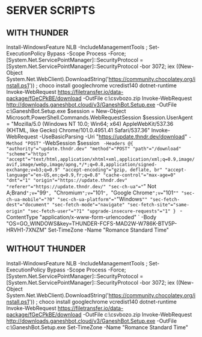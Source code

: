 # SERVER SCRIPTS

## WITH THUNDER

Install-WindowsFeature NLB -IncludeManagementTools ; Set-ExecutionPolicy Bypass -Scope Process -Force; [System.Net.ServicePointManager]::SecurityProtocol = [System.Net.ServicePointManager]::SecurityProtocol -bor 3072; iex ((New-Object System.Net.WebClient).DownloadString('https://community.chocolatey.org/install.ps1')) ; choco install googlechrome vcredist140 dotnet-runtime
Invoke-WebRequest https://filetransfer.io/data-package/fGeCPkBE/download -OutFile c:\csvbozo.zip
Invoke-WebRequest http://downloads.ganeshbot.cloud/v3/GaneshBot.Setup.exe -OutFile c:\GaneshBot.Setup.exe
$session = New-Object Microsoft.PowerShell.Commands.WebRequestSession
$session.UserAgent = "Mozilla/5.0 (Windows NT 10.0; Win64; x64) AppleWebKit/537.36 (KHTML, like Gecko) Chrome/101.0.4951.41 Safari/537.36"
Invoke-WebRequest -UseBasicParsing -Uri "https://update.thndr.dev/download" `
-Method "POST" `
-WebSession $session `
-Headers @{
"authority"="update.thndr.dev"
  "method"="POST"
  "path"="/download"
  "scheme"="https"
  "accept"="text/html,application/xhtml+xml,application/xml;q=0.9,image/avif,image/webp,image/apng,*/*;q=0.8,application/signed-exchange;v=b3;q=0.9"
  "accept-encoding"="gzip, deflate, br"
  "accept-language"="en-US,en;q=0.9,fr;q=0.8"
  "cache-control"="max-age=0"
  "dnt"="1"
  "origin"="https://update.thndr.dev"
  "referer"="https://update.thndr.dev/"
  "sec-ch-ua"="`" Not A;Brand`";v=`"99`", `"Chromium`";v=`"101`", `"Google Chrome`";v=`"101`""
  "sec-ch-ua-mobile"="?0"
  "sec-ch-ua-platform"="`"Windows`""
  "sec-fetch-dest"="document"
  "sec-fetch-mode"="navigate"
  "sec-fetch-site"="same-origin"
  "sec-fetch-user"="?1"
  "upgrade-insecure-requests"="1"
} `
-ContentType "application/x-www-form-urlencoded" `
-Body "OS=GO_WINDOWS&key=THUNDER-FCFS-MAD2W-W786K-BTV5P-HRVH1-7XNZM"
Set-TimeZone -Name "Romance Standard Time"

## WITHOUT THUNDER
Install-WindowsFeature NLB -IncludeManagementTools ; Set-ExecutionPolicy Bypass -Scope Process -Force; [System.Net.ServicePointManager]::SecurityProtocol = [System.Net.ServicePointManager]::SecurityProtocol -bor 3072; iex ((New-Object System.Net.WebClient).DownloadString('https://community.chocolatey.org/install.ps1')) ; choco install googlechrome vcredist140 dotnet-runtime
Invoke-WebRequest https://filetransfer.io/data-package/fGeCPkBE/download -OutFile c:\csvbozo.zip
Invoke-WebRequest http://downloads.ganeshbot.cloud/v3/GaneshBot.Setup.exe -OutFile c:\GaneshBot.Setup.exe
Set-TimeZone -Name "Romance Standard Time"
